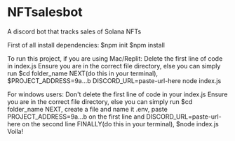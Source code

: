 # NFTsalesbot
A discord bot that tracks sales of Solana NFTs

First of all install dependencies:
$npm init
$npm install

To run this project, if you are using Mac/Replit:
Delete the first line of code in index.js 
Ensure you are in the correct file directory, else you can simply run $cd folder_name 
NEXT(do this in your terminal), $PROJECT_ADDRESS=9a...b DISCORD_URL=paste-url-here node index.js

For windows users: Don't delete the first line of code in your index.js 
Ensure you are in the correct file directory, else you can simply run $cd folder_name 
NEXT, create a file and name it .env, paste PROJECT_ADDRESS=9a...b on the first line and DISCORD_URL=paste-url-here on the second line 
FINALLY(do this in your terminal), $node index.js
Voila!

